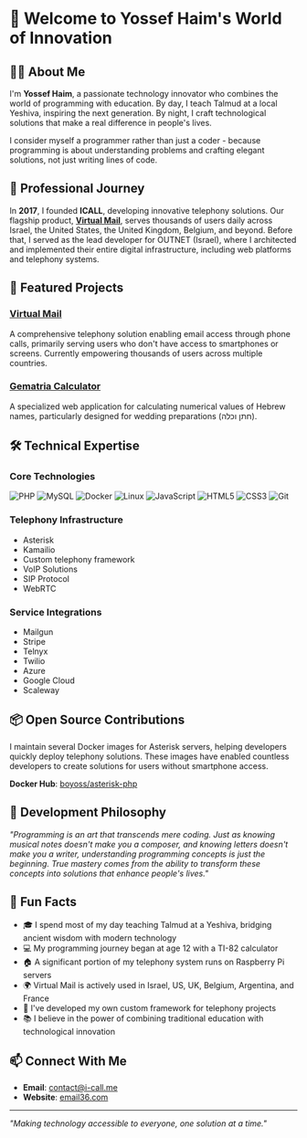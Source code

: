 # 👋 Welcome to Yossef Haim's World of Innovation

## 🧑‍💻 About Me
I'm **Yossef Haim**, a passionate technology innovator who combines the world of programming with education. By day, I teach Talmud at a local Yeshiva, inspiring the next generation. By night, I craft technological solutions that make a real difference in people's lives.

I consider myself a programmer rather than just a coder - because programming is about understanding problems and crafting elegant solutions, not just writing lines of code.

## 🌟 Professional Journey
In **2017**, I founded **ICALL**, developing innovative telephony solutions. Our flagship product, **[Virtual Mail](https://email36.com)**, serves thousands of users daily across Israel, the United States, the United Kingdom, Belgium, and beyond. Before that, I served as the lead developer for OUTNET (Israel), where I architected and implemented their entire digital infrastructure, including web platforms and telephony systems.

## 🚀 Featured Projects

### [Virtual Mail](https://email36.com)
A comprehensive telephony solution enabling email access through phone calls, primarily serving users who don't have access to smartphones or screens. Currently empowering thousands of users across multiple countries.

### [Gematria Calculator](https://gimatrion.com)
A specialized web application for calculating numerical values of Hebrew names, particularly designed for wedding preparations (חתן וכלה).

## 🛠️ Technical Expertise

### Core Technologies
![PHP](https://img.shields.io/badge/PHP-777BB4?style=for-the-badge&logo=php&logoColor=white)
![MySQL](https://img.shields.io/badge/MySQL-4479A1?style=for-the-badge&logo=mysql&logoColor=white)
![Docker](https://img.shields.io/badge/Docker-2496ED?style=for-the-badge&logo=docker&logoColor=white)
![Linux](https://img.shields.io/badge/Linux-FCC624?style=for-the-badge&logo=linux&logoColor=black)
![JavaScript](https://img.shields.io/badge/JavaScript-F7DF1E?style=for-the-badge&logo=javascript&logoColor=black)
![HTML5](https://img.shields.io/badge/HTML5-E34F26?style=for-the-badge&logo=html5&logoColor=white)
![CSS3](https://img.shields.io/badge/CSS3-1572B6?style=for-the-badge&logo=css3&logoColor=white)
![Git](https://img.shields.io/badge/Git-F05032?style=for-the-badge&logo=git&logoColor=white)

### Telephony Infrastructure
- Asterisk
- Kamailio
- Custom telephony framework
- VoIP Solutions
- SIP Protocol
- WebRTC

### Service Integrations
- Mailgun
- Stripe
- Telnyx
- Twilio
- Azure
- Google Cloud
- Scaleway

## 📦 Open Source Contributions
I maintain several Docker images for Asterisk servers, helping developers quickly deploy telephony solutions. These images have enabled countless developers to create solutions for users without smartphone access.

**Docker Hub**: [boyoss/asterisk-php](https://hub.docker.com/r/boyoss/asterisk-php)

## 💭 Development Philosophy
*"Programming is an art that transcends mere coding. Just as knowing musical notes doesn't make you a composer, and knowing letters doesn't make you a writer, understanding programming concepts is just the beginning. True mastery comes from the ability to transform these concepts into solutions that enhance people's lives."*

## 🎯 Fun Facts
- 🎓 I spend most of my day teaching Talmud at a Yeshiva, bridging ancient wisdom with modern technology
- 💻 My programming journey began at age 12 with a TI-82 calculator
- 🏠 A significant portion of my telephony system runs on Raspberry Pi servers
- 🌍 Virtual Mail is actively used in Israel, US, UK, Belgium, Argentina, and France
- 🔧 I've developed my own custom framework for telephony projects
- 📚 I believe in the power of combining traditional education with technological innovation

## 📫 Connect With Me
- **Email**: [contact@i-call.me](mailto:contact@i-call.me)
- **Website**: [email36.com](https://email36.com)

---

*"Making technology accessible to everyone, one solution at a time."*
